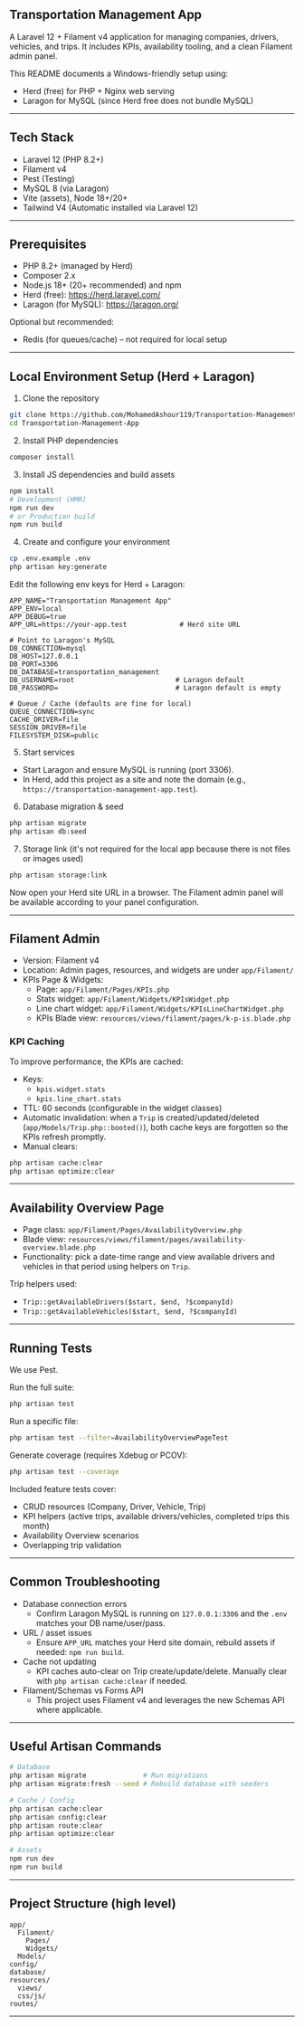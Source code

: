 ## Transportation Management App

A Laravel 12 + Filament v4 application for managing companies, drivers, vehicles, and trips. It includes KPIs, availability tooling, and a clean Filament admin panel.

This README documents a Windows-friendly setup using:
- Herd (free) for PHP + Nginx web serving
- Laragon for MySQL (since Herd free does not bundle MySQL)

---

## Tech Stack
- Laravel 12 (PHP 8.2+)
- Filament v4
- Pest (Testing)
- MySQL 8 (via Laragon)
- Vite (assets), Node 18+/20+
- Tailwind V4 (Automatic installed via Laravel 12)

---

## Prerequisites
- PHP 8.2+ (managed by Herd)
- Composer 2.x
- Node.js 18+ (20+ recommended) and npm
- Herd (free): https://herd.laravel.com/
- Laragon (for MySQL): https://laragon.org/

Optional but recommended:
- Redis (for queues/cache) – not required for local setup

---

## Local Environment Setup (Herd + Laragon)

1) Clone the repository
```bash
git clone https://github.com/MohamedAshour119/Transportation-Management-App.git
cd Transportation-Management-App
```

2) Install PHP dependencies
```bash
composer install
```

3) Install JS dependencies and build assets
```bash
npm install
# Development (HMR)
npm run dev
# or Production build
npm run build
```

4) Create and configure your environment
```bash
cp .env.example .env
php artisan key:generate
```
Edit the following env keys for Herd + Laragon:
```env
APP_NAME="Transportation Management App"
APP_ENV=local
APP_DEBUG=true
APP_URL=https://your-app.test             # Herd site URL

# Point to Laragon's MySQL
DB_CONNECTION=mysql
DB_HOST=127.0.0.1
DB_PORT=3306
DB_DATABASE=transportation_management
DB_USERNAME=root                         # Laragon default
DB_PASSWORD=                             # Laragon default is empty

# Queue / Cache (defaults are fine for local)
QUEUE_CONNECTION=sync
CACHE_DRIVER=file
SESSION_DRIVER=file
FILESYSTEM_DISK=public
```

5) Start services
- Start Laragon and ensure MySQL is running (port 3306).
- In Herd, add this project as a site and note the domain (e.g., `https://transportation-management-app.test`).

6) Database migration & seed
```bash
php artisan migrate
php artisan db:seed
```

7) Storage link (it's not required for the local app because there is not files or images used)
```bash
php artisan storage:link
```

Now open your Herd site URL in a browser. The Filament admin panel will be available according to your panel configuration.

---

## Filament Admin
- Version: Filament v4
- Location: Admin pages, resources, and widgets are under `app/Filament/`
- KPIs Page & Widgets:
  - Page: `app/Filament/Pages/KPIs.php`
  - Stats widget: `app/Filament/Widgets/KPIsWidget.php`
  - Line chart widget: `app/Filament/Widgets/KPIsLineChartWidget.php`
  - KPIs Blade view: `resources/views/filament/pages/k-p-is.blade.php`

### KPI Caching
To improve performance, the KPIs are cached:
- Keys:
  - `kpis.widget.stats`
  - `kpis.line_chart.stats`
- TTL: 60 seconds (configurable in the widget classes)
- Automatic invalidation: when a `Trip` is created/updated/deleted (`app/Models/Trip.php::booted()`), both cache keys are forgotten so the KPIs refresh promptly.
- Manual clears:
```bash
php artisan cache:clear
php artisan optimize:clear
```

---

## Availability Overview Page
- Page class: `app/Filament/Pages/AvailabilityOverview.php`
- Blade view: `resources/views/filament/pages/availability-overview.blade.php`
- Functionality: pick a date-time range and view available drivers and vehicles in that period using helpers on `Trip`.

Trip helpers used:
- `Trip::getAvailableDrivers($start, $end, ?$companyId)`
- `Trip::getAvailableVehicles($start, $end, ?$companyId)`

---

## Running Tests
We use Pest.

Run the full suite:
```bash
php artisan test
```
Run a specific file:
```bash
php artisan test --filter=AvailabilityOverviewPageTest
```
Generate coverage (requires Xdebug or PCOV):
```bash
php artisan test --coverage
```

Included feature tests cover:
- CRUD resources (Company, Driver, Vehicle, Trip)
- KPI helpers (active trips, available drivers/vehicles, completed trips this month)
- Availability Overview scenarios
- Overlapping trip validation

---

## Common Troubleshooting
- Database connection errors
  - Confirm Laragon MySQL is running on `127.0.0.1:3306` and the `.env` matches your DB name/user/pass.
- URL / asset issues
  - Ensure `APP_URL` matches your Herd site domain, rebuild assets if needed: `npm run build`.
- Cache not updating
  - KPI caches auto-clear on Trip create/update/delete. Manually clear with `php artisan cache:clear` if needed.
- Filament/Schemas vs Forms API
  - This project uses Filament v4 and leverages the new Schemas API where applicable.

---

## Useful Artisan Commands
```bash
# Database
php artisan migrate              # Run migrations
php artisan migrate:fresh --seed # Rebuild database with seeders

# Cache / Config
php artisan cache:clear
php artisan config:clear
php artisan route:clear
php artisan optimize:clear

# Assets
npm run dev
npm run build
```

---

## Project Structure (high level)
```
app/
  Filament/
    Pages/
    Widgets/
  Models/
config/
database/
resources/
  views/
  css/js/
routes/
```

---

